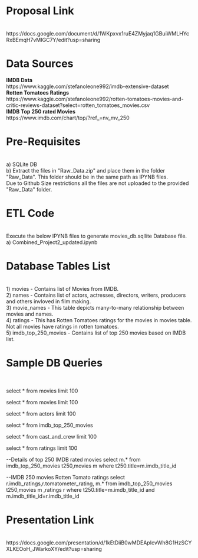# <h1> Proposal Link </h1>
 <br>
 https://docs.google.com/document/d/1WKpxvx1ruE4ZMyjaq1GBuiWMLHYcRxBEmqH7vMIGC7Y/edit?usp=sharing
 <br>
 
 <h1> Data Sources </h1>
 <b> IMDB Data </b> <br>
https://www.kaggle.com/stefanoleone992/imdb-extensive-dataset <br>
<b> Rotten Tomatoes Ratings </b> <br>
https://www.kaggle.com/stefanoleone992/rotten-tomatoes-movies-and-critic-reviews-dataset?select=rotten_tomatoes_movies.csv <br>
<b> IMDB Top 250 rated Movies </b> <br>
https://www.imdb.com/chart/top/?ref_=nv_mv_250 <br>

<h1> Pre-Requisites </h1> <br>
  a) SQLite DB <br>
  b) Extract the files in "Raw_Data.zip" and place them in the folder "Raw_Data". This folder should be in the same path as IPYNB files. <br>
      Due to Github Size restrictions all the files are not uploaded to the provided "Raw_Data" folder.
  
<h1> ETL Code </h1> <br>
Execute the below IPYNB files to generate movies_db.sqllite Database file.<br>
  a) Combined_Project2_updated.ipynb <br>

<h1> Database Tables List</h1><br>
  1) movies - Contains list of Movies from IMDB. <br>
  2) names - Contains list of actors, actresses, directors, writers, producers and others invloved in film making.<br>
  3) movie_names - This table depicts many-to-many relationship between movies and names. <br>
  4) ratings - This has Rotten Tomatoes ratings for the movies in movies table. Not all movies have ratings in rotten tomatoes. <br>
  5) imdb_top_250_movies - Contains list of top 250 movies based on IMDB list.

<h1> Sample DB Queries</h1> </br>
 <p> select * from movies limit 100

select * from movies limit 100

select * from actors limit 100

select * from imdb_top_250_movies

select * from cast_and_crew limit 100

select * from ratings limit 100

--Details of top 250 IMDB rated movies
select m.* from imdb_top_250_movies t250,movies m where t250.title=m.imdb_title_id

--IMDB 250 movies Rotten Tomato ratings
select r.imdb_ratings,r.tomatometer_rating, m.* from imdb_top_250_movies t250,movies m ,ratings r 
where t250.title=m.imdb_title_id and m.imdb_title_id=r.imdb_title_id

</p>
 <p> </p>

<h1> Presentation Link </h1>
 <br>
 https://docs.google.com/presentation/d/1kEtDiiB0wMDEApIcvWh8G1HzSCYXLKEOoH_JWarkoXY/edit?usp=sharing
 <br>
